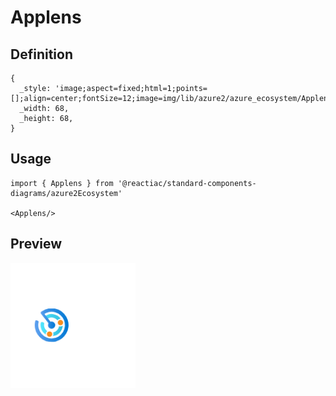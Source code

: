 # Applens

## Definition

```
{
  _style: 'image;aspect=fixed;html=1;points=[];align=center;fontSize=12;image=img/lib/azure2/azure_ecosystem/Applens.svg;strokeColor=none;',
  _width: 68,
  _height: 68,
}
```

## Usage

```
import { Applens } from '@reactiac/standard-components-diagrams/azure2Ecosystem'

<Applens/>
```

## Preview

<img src="./applens.png" width="200"/>
